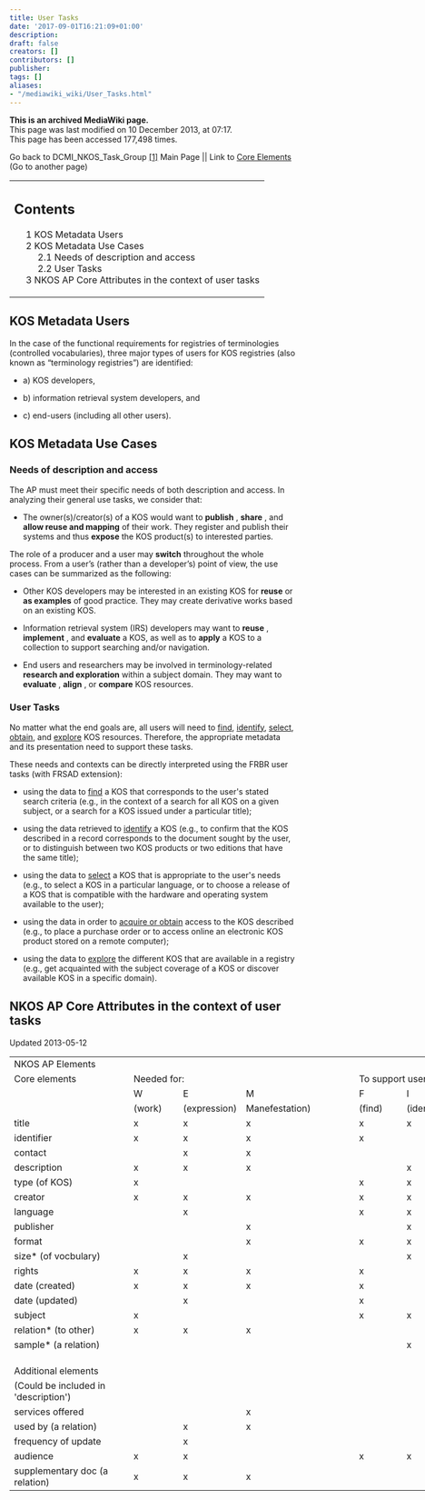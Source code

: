 ```yaml
---
title: User Tasks
date: '2017-09-01T16:21:09+01:00'
description: 
draft: false
creators: []
contributors: []
publisher: 
tags: []
aliases:
- "/mediawiki_wiki/User_Tasks.html"
---
```


 **This is an archived MediaWiki page.**  
This page was last modified on 10 December 2013, at 07:17.  
This page has been accessed 177,498 times.

Go back to DCMI\_NKOS\_Task\_Group [[1]](/mediawiki_wiki/DCMI_NKOS_Task_Group) Main Page || Link to [Core Elements](/mediawiki_wiki/Core_Elements "Core Elements") (Go to another page)

<table id="toc" class="toc">
  <tr>
    <td>
      <div id="toctitle">
        <h2>Contents</h2>
      </div>
      <ul>
        <li class="toclevel-1 tocsection-1"><a href="#KOS_Metadata_Users"><span class="tocnumber">1</span> <span class="toctext">KOS Metadata Users</span></a></li>
        <li class="toclevel-1 tocsection-2">
          <a href="#KOS_Metadata_Use_Cases"><span class="tocnumber">2</span> <span class="toctext">KOS Metadata Use Cases</span></a>
          <ul>
            <li class="toclevel-2 tocsection-3"><a href="#Needs_of_description_and_access"><span class="tocnumber">2.1</span> <span class="toctext">Needs of description and access</span></a></li>
            <li class="toclevel-2 tocsection-4"><a href="#User_Tasks"><span class="tocnumber">2.2</span> <span class="toctext">User Tasks</span></a></li>
          </ul>
        </li>
        <li class="toclevel-1 tocsection-5"><a href="#NKOS_AP_Core_Attributes_in_the_context_of_user_tasks"><span class="tocnumber">3</span> <span class="toctext">NKOS AP Core Attributes in the context of user tasks</span></a></li>
      </ul>
    </td>
  </tr>
</table>

## KOS Metadata Users 

In the case of the functional requirements for registries of terminologies (controlled vocabularies), three major types of users for KOS registries (also known as “terminology registries”) are identified:

- a) KOS developers, 

- b) information retrieval system developers, and 

- c) end-users (including all other users). 

## KOS Metadata Use Cases 

### Needs of description and access 

The AP must meet their specific needs of both description and access. In analyzing their general use tasks, we consider that:

- The owner(s)/creator(s) of a KOS would want to **publish** , **share** , and **allow reuse and mapping** of their work. They register and publish their systems and thus **expose** the KOS product(s) to interested parties. 

The role of a producer and a user may **switch** throughout the whole process. From a user’s (rather than a developer’s) point of view, the use cases can be summarized as the following:

- Other KOS developers may be interested in an existing KOS for **reuse** or **as examples** of good practice. They may create derivative works based on an existing KOS.

- Information retrieval system (IRS) developers may want to **reuse** , **implement** , and **evaluate** a KOS, as well as to **apply** a KOS to a collection to support searching and/or navigation.

- End users and researchers may be involved in terminology-related **research and exploration** within a subject domain. They may want to **evaluate** , **align** , or **compare** KOS resources.

### User Tasks 

No matter what the end goals are, all users will need to [find](/index.php?title=Find&action=edit&redlink=1 "Find (page does not exist)"), [identify](/index.php?title=Identify&action=edit&redlink=1 "Identify (page does not exist)"), [select](/index.php?title=Select&action=edit&redlink=1 "Select (page does not exist)"), [obtain](/index.php?title=Obtain&action=edit&redlink=1 "Obtain (page does not exist)"), and [explore](/index.php?title=Explore&action=edit&redlink=1 "Explore (page does not exist)") KOS resources. Therefore, the appropriate metadata and its presentation need to support these tasks.

These needs and contexts can be directly interpreted using the FRBR user tasks (with FRSAD extension):

- using the data to [find](/index.php?title=Find&action=edit&redlink=1 "Find (page does not exist)") a KOS that corresponds to the user's stated search criteria (e.g., in the context of a search for all KOS on a given subject, or a search for a KOS issued under a particular title); 

- using the data retrieved to [identify](/index.php?title=Identify&action=edit&redlink=1 "Identify (page does not exist)") a KOS (e.g., to confirm that the KOS described in a record corresponds to the document sought by the user, or to distinguish between two KOS products or two editions that have the same title); 

- using the data to [select](/index.php?title=Select&action=edit&redlink=1 "Select (page does not exist)") a KOS that is appropriate to the user's needs (e.g., to select a KOS in a particular language, or to choose a release of a KOS that is compatible with the hardware and operating system available to the user); 

- using the data in order to [acquire or obtain](/index.php?title=Acquire_or_obtain&action=edit&redlink=1 "Acquire or obtain (page does not exist)") access to the KOS described (e.g., to place a purchase order or to access online an electronic KOS product stored on a remote computer); 

- using the data to [explore](/index.php?title=Explore&action=edit&redlink=1 "Explore (page does not exist)") the different KOS that are available in a registry (e.g., get acquainted with the subject coverage of a KOS or discover available KOS in a specific domain).

## NKOS AP Core Attributes in the context of user tasks 

Updated 2013-05-12

<table border="0" cellpadding="0" cellspacing="0" width="799" style="border-collapse: collapse;table-layout:fixed;width:799pt">
  <tr style="height:20.0pt">
    <td height="20" class="xl70" width="190" style="height:20.0pt;width:190pt">NKOS AP
      Elements</td>
    <td width="65" style="width:65pt"></td>
    <td width="65" style="width:65pt"></td>
    <td width="89" style="width:89pt"></td>
    <td width="65" style="width:65pt"></td>
    <td width="65" style="width:65pt"></td>
    <td width="65" style="width:65pt"></td>
    <td width="65" style="width:65pt"></td>
    <td width="65" style="width:65pt"></td>
    <td width="65" style="width:65pt"></td>
  </tr>
  <tr style="height:17.0pt">
    <td height="17" class="xl68" style="height:17.0pt">Core elements </td>
    <td colspan="3" class="xl69">Needed for:</td>
    <td></td>
    <td colspan="5" class="xl69">To support users to:</td>
  </tr>
  <tr style="height:16.0pt">
    <td height="16" style="height:16.0pt"></td>
    <td class="xl65">W<span style="mso-spacerun:yes">  </span>
    </td>
    <td class="xl65">E<span style="mso-spacerun:yes">  </span>
    </td>
    <td class="xl65">M<span style="mso-spacerun:yes">  </span>
    </td>
    <td></td>
    <td class="xl65">F</td>
    <td class="xl65">I</td>
    <td class="xl65">S</td>
    <td class="xl65">O</td>
    <td class="xl65">E</td>
  </tr>
  <tr style="height:15.0pt">
    <td height="15" style="height:15.0pt"></td>
    <td class="xl65">(work)</td>
    <td class="xl65">(expression)</td>
    <td class="xl65">Manefestation)</td>
    <td></td>
    <td class="xl65">(find)</td>
    <td class="xl65">(identify)</td>
    <td class="xl65">(select)</td>
    <td class="xl65">(obtain)</td>
    <td class="xl65">(explore)<span style="mso-spacerun:yes"> </span>
    </td>
  </tr>
  <tr style="height:15.0pt">
    <td height="15" style="height:15.0pt">title</td>
    <td class="xl65">x</td>
    <td class="xl65">x</td>
    <td class="xl65">x</td>
    <td class="xl65"></td>
    <td class="xl65">x</td>
    <td class="xl65">x</td>
    <td class="xl65"></td>
    <td class="xl65"></td>
    <td class="xl65"></td>
  </tr>
  <tr style="height:15.0pt">
    <td height="15" style="height:15.0pt">identifier</td>
    <td class="xl65">x</td>
    <td class="xl65">x</td>
    <td class="xl65">x</td>
    <td class="xl65"></td>
    <td class="xl65">x</td>
    <td class="xl65"></td>
    <td class="xl65"></td>
    <td class="xl65"></td>
    <td class="xl65"></td>
  </tr>
  <tr style="height:15.0pt">
    <td height="15" style="height:15.0pt">contact<span style="mso-spacerun:yes"> </span>
    </td>
    <td class="xl65"></td>
    <td class="xl65">x</td>
    <td class="xl65">x</td>
    <td class="xl65"></td>
    <td class="xl65"></td>
    <td class="xl65"></td>
    <td class="xl65"></td>
    <td class="xl65">x</td>
    <td class="xl65"></td>
  </tr>
  <tr style="height:15.0pt">
    <td height="15" style="height:15.0pt">description</td>
    <td class="xl65">x</td>
    <td class="xl65">x</td>
    <td class="xl65">x</td>
    <td class="xl65"></td>
    <td class="xl65"></td>
    <td class="xl65">x</td>
    <td class="xl65">x</td>
    <td class="xl65"></td>
    <td class="xl65"></td>
  </tr>
  <tr style="height:15.0pt">
    <td height="15" style="height:15.0pt">type (of KOS)</td>
    <td class="xl65">x</td>
    <td class="xl65"></td>
    <td class="xl65"></td>
    <td class="xl65"></td>
    <td class="xl65">x</td>
    <td class="xl65">x</td>
    <td class="xl65">x</td>
    <td class="xl65"></td>
    <td class="xl65"></td>
  </tr>
  <tr style="height:15.0pt">
    <td height="15" style="height:15.0pt">creator</td>
    <td class="xl65">x</td>
    <td class="xl65">x</td>
    <td class="xl65">x</td>
    <td class="xl65"></td>
    <td class="xl65">x</td>
    <td class="xl65">x</td>
    <td class="xl65"></td>
    <td class="xl65"></td>
    <td class="xl65"></td>
  </tr>
  <tr style="height:15.0pt">
    <td height="15" style="height:15.0pt">language</td>
    <td class="xl65"></td>
    <td class="xl65">x</td>
    <td class="xl65"></td>
    <td class="xl65"></td>
    <td class="xl65">x</td>
    <td class="xl65">x</td>
    <td class="xl65">x</td>
    <td class="xl65"></td>
    <td class="xl65"></td>
  </tr>
  <tr style="height:15.0pt">
    <td height="15" style="height:15.0pt">publisher</td>
    <td class="xl65"></td>
    <td class="xl65"></td>
    <td class="xl65">x</td>
    <td class="xl65"></td>
    <td class="xl65"></td>
    <td class="xl65">x</td>
    <td class="xl65">x</td>
    <td class="xl65"></td>
    <td class="xl65"></td>
  </tr>
  <tr style="height:15.0pt">
    <td height="15" style="height:15.0pt">format</td>
    <td class="xl65"></td>
    <td class="xl65"></td>
    <td class="xl65">x</td>
    <td class="xl65"></td>
    <td class="xl65">x</td>
    <td class="xl65">x</td>
    <td class="xl65">x</td>
    <td class="xl65"></td>
    <td class="xl65"></td>
  </tr>
  <tr style="height:15.0pt">
    <td height="15" style="height:15.0pt">size* (of vocbulary)</td>
    <td class="xl65"></td>
    <td class="xl65">x</td>
    <td class="xl65"></td>
    <td class="xl65"></td>
    <td class="xl65"></td>
    <td class="xl65">x</td>
    <td class="xl65">x</td>
    <td class="xl65"></td>
    <td class="xl65"></td>
  </tr>
  <tr style="height:15.0pt">
    <td height="15" style="height:15.0pt">rights</td>
    <td class="xl65">x</td>
    <td class="xl65">x</td>
    <td class="xl65">x</td>
    <td class="xl65"></td>
    <td class="xl65">x</td>
    <td class="xl65"></td>
    <td class="xl65">x</td>
    <td class="xl65">x</td>
    <td class="xl65"></td>
  </tr>
  <tr style="height:15.0pt">
    <td height="15" style="height:15.0pt">date (created)</td>
    <td class="xl65">x</td>
    <td class="xl65">x</td>
    <td class="xl65">x</td>
    <td class="xl65"></td>
    <td class="xl65">x</td>
    <td class="xl65"></td>
    <td class="xl65">x</td>
    <td class="xl65"></td>
    <td class="xl65"></td>
  </tr>
  <tr style="height:15.0pt">
    <td height="15" style="height:15.0pt">date (updated)</td>
    <td class="xl65"></td>
    <td class="xl65">x</td>
    <td class="xl65"></td>
    <td class="xl65"></td>
    <td class="xl65">x</td>
    <td class="xl65"></td>
    <td class="xl65">x</td>
    <td class="xl65"></td>
    <td class="xl65"></td>
  </tr>
  <tr style="height:15.0pt">
    <td height="15" style="height:15.0pt">subject</td>
    <td class="xl65">x</td>
    <td class="xl65"></td>
    <td class="xl65"></td>
    <td class="xl65"></td>
    <td class="xl65">x</td>
    <td class="xl65">x</td>
    <td class="xl65">x</td>
    <td class="xl65"></td>
    <td class="xl65"></td>
  </tr>
  <tr style="height:15.0pt">
    <td height="15" style="height:15.0pt">relation* (to other)</td>
    <td class="xl65">x</td>
    <td class="xl65">x</td>
    <td class="xl65">x</td>
    <td class="xl65"></td>
    <td class="xl65"></td>
    <td class="xl65"></td>
    <td class="xl65"></td>
    <td class="xl65"></td>
    <td class="xl65">x</td>
  </tr>
  <tr style="height:15.0pt">
    <td height="15" style="height:15.0pt">sample* (a relation)</td>
    <td class="xl65"></td>
    <td class="xl65"></td>
    <td class="xl65"></td>
    <td class="xl65"></td>
    <td class="xl65"></td>
    <td class="xl65">x</td>
    <td class="xl65">x</td>
    <td class="xl65"></td>
    <td class="xl65"></td>
  </tr>
  <tr style="height:15.0pt">
    <td height="15" style="height:15.0pt"></td>
    <td class="xl65"></td>
    <td class="xl65"></td>
    <td class="xl65"></td>
    <td class="xl65"></td>
    <td class="xl65"></td>
    <td class="xl65"></td>
    <td class="xl65"></td>
    <td class="xl65"></td>
    <td class="xl65"></td>
  </tr>
  <tr style="height:15.0pt">
    <td height="15" class="xl67" style="height:15.0pt">Additional elements</td>
    <td class="xl65"></td>
    <td class="xl65"></td>
    <td class="xl65"></td>
    <td class="xl65"></td>
    <td class="xl65"></td>
    <td class="xl65"></td>
    <td class="xl65"></td>
    <td class="xl65"></td>
    <td class="xl65"></td>
  </tr>
  <tr style="height:15.0pt">
    <td height="15" class="xl67" style="height:15.0pt">(Could be included in
      'description')</td>
    <td class="xl65"></td>
    <td class="xl65"></td>
    <td class="xl65"></td>
    <td class="xl65"></td>
    <td class="xl65"></td>
    <td class="xl65"></td>
    <td class="xl65"></td>
    <td class="xl65"></td>
    <td class="xl65"></td>
  </tr>
  <tr style="height:15.0pt">
    <td height="15" style="height:15.0pt">services offered</td>
    <td class="xl65"></td>
    <td class="xl65"></td>
    <td class="xl65">x</td>
    <td class="xl65"></td>
    <td class="xl65"></td>
    <td class="xl65"></td>
    <td class="xl65">x</td>
    <td class="xl65"></td>
    <td class="xl65"></td>
  </tr>
  <tr style="height:15.0pt">
    <td height="15" style="height:15.0pt">used by (a relation)</td>
    <td class="xl65"></td>
    <td class="xl65">x</td>
    <td class="xl65">x</td>
    <td class="xl65"></td>
    <td class="xl65"></td>
    <td class="xl65"></td>
    <td class="xl65">x</td>
    <td class="xl65"></td>
    <td class="xl65"></td>
  </tr>
  <tr style="height:15.0pt">
    <td height="15" style="height:15.0pt">frequency of update</td>
    <td class="xl65"></td>
    <td class="xl65">x</td>
    <td class="xl65"></td>
    <td class="xl65"></td>
    <td class="xl65"></td>
    <td class="xl65"></td>
    <td class="xl65">x</td>
    <td class="xl65"></td>
    <td class="xl65"></td>
  </tr>
  <tr style="height:15.0pt">
    <td height="15" style="height:15.0pt">audience</td>
    <td class="xl65">x</td>
    <td class="xl65">x</td>
    <td class="xl65"></td>
    <td class="xl65"></td>
    <td class="xl65">x</td>
    <td class="xl65">x</td>
    <td class="xl65">x</td>
    <td class="xl65"></td>
    <td class="xl65"></td>
  </tr>
  <tr style="height:15.0pt">
    <td height="15" style="height:15.0pt">supplementary doc (a relation)</td>
    <td class="xl65">x</td>
    <td class="xl65">x</td>
    <td class="xl65">x</td>
    <td class="xl65"></td>
    <td class="xl65"></td>
    <td class="xl65"></td>
    <td class="xl65">x</td>
    <td class="xl65"></td>
    <td class="xl65"></td>
  </tr>
</table>

